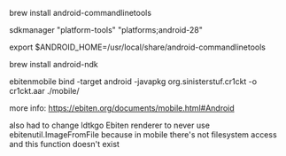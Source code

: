 brew install android-commandlinetools

sdkmanager "platform-tools" "platforms;android-28"

export $ANDROID_HOME=/usr/local/share/android-commandlinetools

brew install android-ndk

ebitenmobile bind -target android -javapkg org.sinisterstuf.cr1ckt -o cr1ckt.aar ./mobile/

more info: https://ebiten.org/documents/mobile.html#Android

also had to change ldtkgo Ebiten renderer to never use ebitenutil.ImageFromFile because in mobile there's not filesystem access and this function doesn't exist
